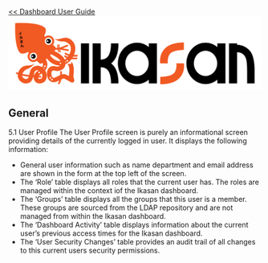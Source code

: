 [<< Dashboard User Guide](./Readme.md)
![IKASAN](../developer/docs/quickstart-images/Ikasan-title-transparent.png)
## General

5.1	User Profile
The User Profile screen is purely an informational screen providing details of the currently logged in user. It displays the following information:
- General user information such as name department and email address are shown in the form at the top left of the screen.
- The ‘Role’ table displays all roles that the current user has. The roles are managed within the context iof the Ikasan dashboard.
- The ‘Groups’ table displays all the groups that this user is a member. These groups are sourced from the LDAP repository and are not managed from within the Ikasan dashboard.
- The ‘Dashboard Activity’ table displays information about the current user’s previous access times for the Ikasan dashboard.
- The ‘User Security Changes’ table provides an audit trail of all changes to this current users security permissions.
